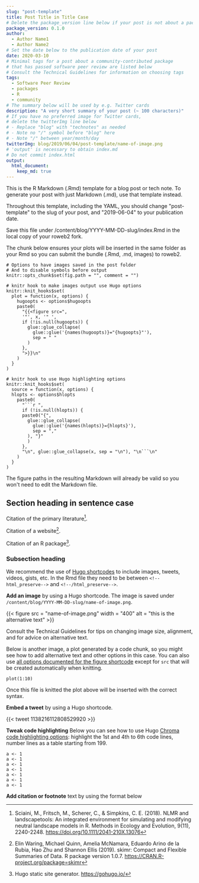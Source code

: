 ```yaml
---
slug: "post-template"
title: Post Title in Title Case
# Delete the package_version line below if your post is not about a package
package_version: 0.1.0
author:
  - Author Name1
  - Author Name2
# Set the date below to the publication date of your post
date: 2020-03-10
# Minimal tags for a post about a community-contributed package 
# that has passed software peer review are listed below
# Consult the Technical Guidelines for information on choosing tags
tags:
  - Software Peer Review
  - packages
  - R
  - community
# The summary below will be used by e.g. Twitter cards
description: "A very short summary of your post (~ 100 characters)"
# If you have no preferred image for Twitter cards,
# delete the twitterImg line below 
# - Replace "blog" with "technotes" as needed
# - Note no "/" symbol before "blog" here
# - Note "/" between year/month/day
twitterImg: blog/2019/06/04/post-template/name-of-image.png
# 'output' is necessary to obtain index.md
# Do not commit index.html
output: 
  html_document:
    keep_md: true
---
```


This is the R Markdown (.Rmd) template for a blog post or tech note. 
To generate your post with just Markdown (.md), use that template instead.

Throughout this template, including the YAML, 
you should change "post-template" to the slug of your post, 
and "2019-06-04" to your publication date.

Save this file under /content/blog/YYYY-MM-DD-slug/index.Rmd in the local copy of your roweb2 fork.

The chunk below ensures your plots will be inserted in the same folder as your Rmd so you can submit the bundle (.Rmd, .md, images) to roweb2.

```{r setup, include=FALSE}
# Options to have images saved in the post folder
# And to disable symbols before output
knitr::opts_chunk$set(fig.path = "", comment = "")

# knitr hook to make images output use Hugo options
knitr::knit_hooks$set(
  plot = function(x, options) {
    hugoopts <- options$hugoopts
    paste0(
      "{{<figure src=",
      '"', x, '" ',
      if (!is.null(hugoopts)) {
        glue::glue_collapse(
          glue::glue('{names(hugoopts)}="{hugoopts}"'),
          sep = " "
        )
      },
      ">}}\n"
    )
  }
)

# knitr hook to use Hugo highlighting options
knitr::knit_hooks$set(
  source = function(x, options) {
  hlopts <- options$hlopts
    paste0(
      "```r ",
      if (!is.null(hlopts)) {
      paste0("{",
        glue::glue_collapse(
          glue::glue('{names(hlopts)}={hlopts}'),
          sep = ","
        ), "}"
        )
      },
      "\n", glue::glue_collapse(x, sep = "\n"), "\n```\n"
    )
  }
)
```

The figure paths in the resulting Markdown will already be valid so you won't need to edit the Markdown file.

## Section heading in sentence case

Citation of the primary literature[^1]. 

Citation of a website[^2]. 

Citation of an R package[^3].

### Subsection heading

We recommend the use of [Hugo shortcodes](https://gohugo.io/content-management/shortcodes/) to include images, tweets, videos, gists, etc. In the Rmd file they need to be between `<!--html_preserve-->` and `<!--/html_preserve-->`.

**Add an image** by using a Hugo shortcode. The image is saved under `/content/blog/YYYY-MM-DD-slug/name-of-image.png`.

<!--html_preserve-->
{{< figure src = "name-of-image.png" width = "400" alt = "this is the alternative text" >}}
<!--/html_preserve-->

Consult the Technical Guidelines for tips on changing image size, alignment, and for advice on alternative text.

Below is another image, a plot generated by a code chunk, so you might see how to add alternative text and other options in this case. You can also use [all options documented for the figure shortcode](https://gohugo.io/content-management/shortcodes/#figure) except for `src` that will be created automatically when knitting.

```{r chunkname, hugoopts=list(alt="alternative text please make it informative", caption="this is what this image shows, write it here or in the paragraph after the image as you prefer", width=300)}
plot(1:10)
```

Once this file is knitted the plot above will be inserted with the correct syntax.


**Embed a tweet** by using a Hugo shortcode. 

<!--html_preserve-->
{{< tweet 1138216112808529920 >}}
<!--/html_preserve-->


**Tweak code highlighting** Below you can see how to use Hugo [Chroma code highlighting options](https://gohugo.io/content-management/syntax-highlighting/#highlight-shortcode): highlight the 1st and 4th to 6th code lines, number lines as a table starting from 199.

```{r hl, hlopts = list(linenos='table',hl_lines='[1,"4-6"]',linenostart=199)}
a <- 1
a <- 1
a <- 1
a <- 1
a <- 1
a <- 1
a <- 1
```

**Add citation or footnote** text by using the format below 

[^1]: Sciaini, M., Fritsch, M., Scherer, C., & Simpkins, C. E. (2018). NLMR and landscapetools: An integrated environment for simulating and modifying neutral landscape models in R. Methods in Ecology and Evolution, 9(11), 2240-2248. <https://doi.org/10.1111/2041-210X.13076>
[^2]: Elin Waring, Michael Quinn, Amelia McNamara, Eduardo Arino de la Rubia, Hao Zhu and Shannon Ellis (2019). skimr: Compact and Flexible Summaries of Data. R package version 1.0.7. https://CRAN.R-project.org/package=skimr
[^3]: Hugo static site generator. https://gohugo.io/
